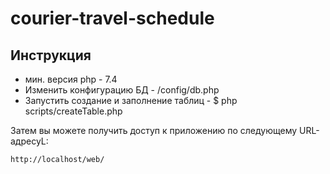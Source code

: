 # courier-travel-schedule


Инструкция
------------
- мин. версия php - 7.4
- Изменить конфигурацию БД  - /config/db.php
- Запустить создание и заполнение таблиц - $ php scripts/createTable.php 
 
 
Затем вы можете получить доступ к приложению по следующему URL-адресуL:
~~~
http://localhost/web/
~~~

